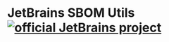 # JetBrains SBOM Utils [![official JetBrains project](https://jb.gg/badges/official.svg)](https://confluence.jetbrains.com/display/ALL/JetBrains+on+GitHub)
